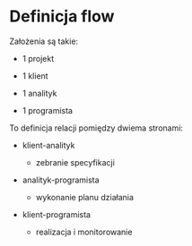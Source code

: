 # Definicja flow

Założenia są takie:
+    1 projekt
    
+    1 klient
+    1 analityk
+    1 programista


To definicja relacji pomiędzy dwiema stronami:

+ klient-analityk
    + zebranie specyfikacji
    
+ analityk-programista
    + wykonanie planu działania
    
+ klient-programista
    + realizacja i monitorowanie    


